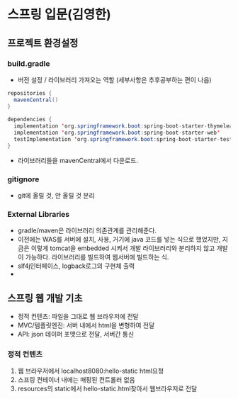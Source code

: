 # 스프링 입문(김영한)
## 프로젝트 환경설정
### build.gradle
- 버전 설정 / 라이브러리 가져오는 역할 (세부사항은 추후공부하는 편이 나음)

```java
repositories {  
  mavenCentral()  
}  
  
dependencies {  
  implementation 'org.springframework.boot:spring-boot-starter-thymeleaf'  
  implementation 'org.springframework.boot:spring-boot-starter-web'  
  testImplementation 'org.springframework.boot:spring-boot-starter-test'  
}
```
- 라이브러리들을 mavenCentral에서 다운로드.



### gitignore
- git에 올릴 것, 안 올릴 것 분리


### External Libraries
- gradle/maven은 라이브러리 의존관계를 관리해준다.
- 이전에는 WAS를 서버에 설치, 사용, 거기에 java 코드를 넣는 식으로 했었지만, 지금은 이렇게 tomcat을 embedded 시켜서 개발 라이브러리와 분리하지 않고 개발이 가능하다. 라이브러리를 빌드하여 웹서버에 빌드하는 식.
- slf4j인터페이스, logback로그의 구현체 출력
- 
## 스프링 웹 개발 기초
- 정적 컨텐츠: 파일을 그대로 웹 브라우저에 전달
- MVC/템플릿엔진: 서버 내에서 html을 변형하여 전달
- API: json 데이퍼 포맷으로 전달, 서버간 통신

### 정적 컨텐츠
1. 웹 브라우저에서 localhost8080:hello-static html요청
2. 스프링 컨테이너 내에는 매핑된 컨트롤러 없음
3. resources의 static에서 hello-static.html찾아서 웹브라우저로 전달
<!--stackedit_data:
eyJoaXN0b3J5IjpbLTExMTUzOTA1MzAsNjM2MzgyMTAyLDE4MD
czODM3OTZdfQ==
-->
